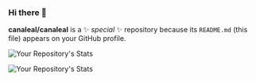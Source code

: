 ### Hi there 👋


**canaleal/canaleal** is a ✨ _special_ ✨ repository because its `README.md` (this file) appears on your GitHub profile.

![Your Repository's Stats](https://github-readme-stats.vercel.app/api?username=canaleal&show_icons=true)


![Your Repository's Stats](https://github-readme-stats.vercel.app/api/top-langs/?username=canaleal&theme=blue-green)
